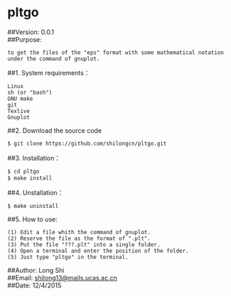
#
# pltgo        
##Version: 0.0.1      
##Purpose: 

    to get the files of the "eps" format with some mathematical notation under the command of gnuplot.    

##1. System requirements：

    Linux          
    sh (or "bash")         
    GNU make         
    git        
    Texlive       
    Gnuplot         
   
##2. Download the source code

```bash
$ git clone https://github.com/shilongcn/pltgo.git    
```

##3. Installation：

```bash
$ cd pltgo               
$ make install
```   
##4. Unstallation：

```bash
$ make uninstall
```

##5. How to use:

    (1) Edit a file whith the command of gnuplot.         
    (2) Reserve the file as the format of ".plt".          
    (3) Put the file "???.plt" into a single folder.       
    (4) Open a terminal and enter the position of the folder.        
    (5) Just type "pltgo" in the terminal.        



##Author:  Long Shi         
##Email:   [shilong13@mails.ucas.ac.cn](shilong13@mails.ucas.ac.cn)      
##Date:    12/4/2015 
